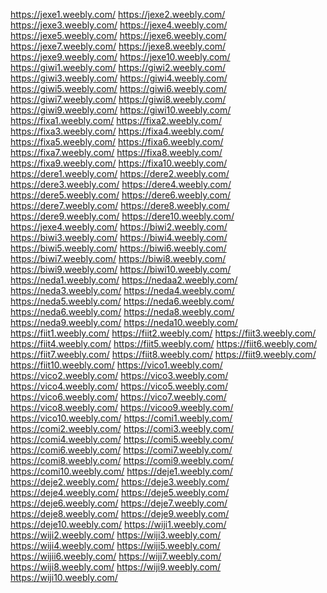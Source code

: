 <a href="https://jexe1.weebly.com/">https://jexe1.weebly.com/</a>
<a href="https://jexe2.weebly.com/">https://jexe2.weebly.com/</a>
<a href="https://jexe3.weebly.com/">https://jexe3.weebly.com/</a>
<a href="https://jexe4.weebly.com/">https://jexe4.weebly.com/</a>
<a href="https://jexe5.weebly.com/">https://jexe5.weebly.com/</a>
<a href="https://jexe6.weebly.com/">https://jexe6.weebly.com/</a>
<a href="https://jexe7.weebly.com/">https://jexe7.weebly.com/</a>
<a href="https://jexe8.weebly.com/">https://jexe8.weebly.com/</a>
<a href="https://jexe9.weebly.com/">https://jexe9.weebly.com/</a>
<a href="https://jexe10.weebly.com/">https://jexe10.weebly.com/</a>
<a href="https://giwi1.weebly.com/">https://giwi1.weebly.com/</a>
<a href="https://giwi2.weebly.com/">https://giwi2.weebly.com/</a>
<a href="https://giwi3.weebly.com/">https://giwi3.weebly.com/</a>
<a href="https://giwi4.weebly.com/">https://giwi4.weebly.com/</a>
<a href="https://giwi5.weebly.com/">https://giwi5.weebly.com/</a>
<a href="https://giwi6.weebly.com/">https://giwi6.weebly.com/</a>
<a href="https://giwi7.weebly.com/">https://giwi7.weebly.com/</a>
<a href="https://giwi8.weebly.com/">https://giwi8.weebly.com/</a>
<a href="https://giwi9.weebly.com/">https://giwi9.weebly.com/</a>
<a href="https://giwi10.weebly.com/">https://giwi10.weebly.com/</a>
<a href="https://fixa1.weebly.com/">https://fixa1.weebly.com/</a>
<a href="https://fixa2.weebly.com/">https://fixa2.weebly.com/</a>
<a href="https://fixa3.weebly.com/">https://fixa3.weebly.com/</a>
<a href="https://fixa4.weebly.com/">https://fixa4.weebly.com/</a>
<a href="https://fixa5.weebly.com/">https://fixa5.weebly.com/</a>
<a href="https://fixa6.weebly.com/">https://fixa6.weebly.com/</a>
<a href="https://fixa7.weebly.com/">https://fixa7.weebly.com/</a>
<a href="https://fixa8.weebly.com/">https://fixa8.weebly.com/</a>
<a href="https://fixa9.weebly.com/">https://fixa9.weebly.com/</a>
<a href="https://fixa10.weebly.com/">https://fixa10.weebly.com/</a>
<a href="https://dere1.weebly.com/">https://dere1.weebly.com/</a>
<a href="https://dere2.weebly.com/">https://dere2.weebly.com/</a>
<a href="https://dere3.weebly.com/">https://dere3.weebly.com/</a>
<a href="https://dere4.weebly.com/">https://dere4.weebly.com/</a>
<a href="https://dere5.weebly.com/">https://dere5.weebly.com/</a>
<a href="https://dere6.weebly.com/">https://dere6.weebly.com/</a>
<a href="https://dere7.weebly.com/">https://dere7.weebly.com/</a>
<a href="https://dere8.weebly.com/">https://dere8.weebly.com/</a>
<a href="https://dere9.weebly.com/">https://dere9.weebly.com/</a>
<a href="https://dere10.weebly.com/">https://dere10.weebly.com/</a>
<a href="https://jexe4.weebly.com/">https://jexe4.weebly.com/</a>
<a href="https://biwi2.weebly.com/">https://biwi2.weebly.com/</a>
<a href="https://biwi3.weebly.com/">https://biwi3.weebly.com/</a>
<a href="https://biwi4.weebly.com/">https://biwi4.weebly.com/</a>
<a href="https://biwi5.weebly.com/">https://biwi5.weebly.com/</a>
<a href="https://biwi6.weebly.com/">https://biwi6.weebly.com/</a>
<a href="https://biwi7.weebly.com/">https://biwi7.weebly.com/</a>
<a href="https://biwi8.weebly.com/">https://biwi8.weebly.com/</a>
<a href="https://biwi9.weebly.com/">https://biwi9.weebly.com/</a>
<a href="https://biwi10.weebly.com/">https://biwi10.weebly.com/</a>
<a href="https://neda1.weebly.com/">https://neda1.weebly.com/</a>
<a href="https://nedaa2.weebly.com/">https://nedaa2.weebly.com/</a>
<a href="https://neda3.weebly.com/">https://neda3.weebly.com/</a>
<a href="https://neda4.weebly.com/">https://neda4.weebly.com/</a>
<a href="https://neda5.weebly.com/">https://neda5.weebly.com/</a>
<a href="https://neda6.weebly.com/">https://neda6.weebly.com/</a>
<a href="https://neda6.weebly.com/">https://neda6.weebly.com/</a>
<a href="https://neda8.weebly.com/">https://neda8.weebly.com/</a>
<a href="https://neda9.weebly.com/">https://neda9.weebly.com/</a>
<a href="https://neda10.weebly.com/">https://neda10.weebly.com/</a>
<a href="https://fiit1.weebly.com/">https://fiit1.weebly.com/</a>
<a href="https://fiit2.weebly.com/">https://fiit2.weebly.com/</a>
<a href="https://fiit3.weebly.com/">https://fiit3.weebly.com/</a>
<a href="https://fiit4.weebly.com/">https://fiit4.weebly.com/</a>
<a href="https://fiit5.weebly.com/">https://fiit5.weebly.com/</a>
<a href="https://fiit6.weebly.com/">https://fiit6.weebly.com/</a>
<a href="https://fiit7.weebly.com/">https://fiit7.weebly.com/</a>
<a href="https://fiit8.weebly.com/">https://fiit8.weebly.com/</a>
<a href="https://fiit9.weebly.com/">https://fiit9.weebly.com/</a>
<a href="https://fiit10.weebly.com/">https://fiit10.weebly.com/</a>
<a href="https://vico1.weebly.com/">https://vico1.weebly.com/</a>
<a href="https://vico2.weebly.com/">https://vico2.weebly.com/</a>
<a href="https://vico3.weebly.com/">https://vico3.weebly.com/</a>
<a href="https://vico4.weebly.com/">https://vico4.weebly.com/</a>
<a href="https://vico5.weebly.com/">https://vico5.weebly.com/</a>
<a href="https://vico6.weebly.com/">https://vico6.weebly.com/</a>
<a href="https://vico7.weebly.com/">https://vico7.weebly.com/</a>
<a href="https://vico8.weebly.com/">https://vico8.weebly.com/</a>
<a href="https://vicoo9.weebly.com/">https://vicoo9.weebly.com/</a>
<a href="https://vico10.weebly.com/">https://vico10.weebly.com/</a>
<a href="https://comi1.weebly.com/">https://comi1.weebly.com/</a>
<a href="https://comi2.weebly.com/">https://comi2.weebly.com/</a>
<a href="https://comi3.weebly.com/">https://comi3.weebly.com/</a>
<a href="https://comi4.weebly.com/">https://comi4.weebly.com/</a>
<a href="https://comi5.weebly.com/">https://comi5.weebly.com/</a>
<a href="https://comi6.weebly.com/">https://comi6.weebly.com/</a>
<a href="https://comi7.weebly.com/">https://comi7.weebly.com/</a>
<a href="https://comi8.weebly.com/">https://comi8.weebly.com/</a>
<a href="https://comi9.weebly.com/">https://comi9.weebly.com/</a>
<a href="https://comi10.weebly.com/">https://comi10.weebly.com/</a>
<a href="https://deje1.weebly.com/">https://deje1.weebly.com/</a>
<a href="https://deje2.weebly.com/">https://deje2.weebly.com/</a>
<a href="https://deje3.weebly.com/">https://deje3.weebly.com/</a>
<a href="https://deje4.weebly.com/">https://deje4.weebly.com/</a>
<a href="https://deje5.weebly.com/">https://deje5.weebly.com/</a>
<a href="https://deje6.weebly.com/">https://deje6.weebly.com/</a>
<a href="https://deje7.weebly.com/">https://deje7.weebly.com/</a>
<a href="https://deje8.weebly.com/">https://deje8.weebly.com/</a>
<a href="https://deje9.weebly.com/">https://deje9.weebly.com/</a>
<a href="https://deje10.weebly.com/">https://deje10.weebly.com/</a>
<a href="https://wiji1.weebly.com/">https://wiji1.weebly.com/</a>
<a href="https://wiji2.weebly.com/">https://wiji2.weebly.com/</a>
<a href="https://wiji3.weebly.com/">https://wiji3.weebly.com/</a>
<a href="https://wiji4.weebly.com/">https://wiji4.weebly.com/</a>
<a href="https://wiji5.weebly.com/">https://wiji5.weebly.com/</a>
<a href="https://wijii6.weebly.com/">https://wijii6.weebly.com/</a>
<a href="https://wiji7.weebly.com/">https://wiji7.weebly.com/</a>
<a href="https://wiji8.weebly.com/">https://wiji8.weebly.com/</a>
<a href="https://wiji9.weebly.com/">https://wiji9.weebly.com/</a>
<a href="https://wiji10.weebly.com/">https://wiji10.weebly.com/</a>
